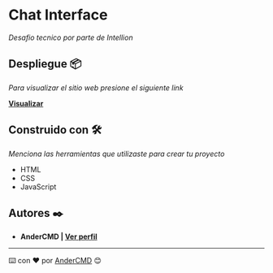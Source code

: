 # Chat Interface

_Desafio tecnico por parte de Intellion_

## Despliegue 📦

_Para visualizar el sitio web presione el siguiente link_

**[Visualizar](https://andercmd.github.io/Chat-Interface/)**

## Construido con 🛠️

_Menciona las herramientas que utilizaste para crear tu proyecto_

- HTML
- CSS
- JavaScript

## Autores ✒️

- **AnderCMD | [Ver perfil](https://github.com/AnderCMD)**

---
⌨️ con ❤️ por [AnderCMD](https://github.com/AnderCMD) 😊

